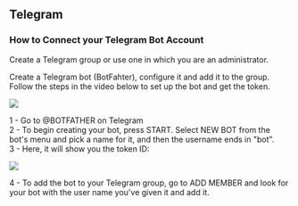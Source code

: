 ## Telegram

### How to Connect your Telegram Bot Account

Create a Telegram group or use one in which you are an administrator.

Create a Telegram bot (BotFahter), configure it and add it to the group. Follow the steps in the video below to set up the bot and get the token.

![](https://miro.medium.com/max/720/1*-_FL6sIORFNFmvcS2vjcCQ.gif)

1 - Go to @BOTFATHER on Telegram  
2 - To begin creating your bot, press START. Select NEW BOT from the bot's menu and pick a name for it, and then the username ends in "bot".  
3 - Here, it will show you the token ID:

![](https://i.imgur.com/LKyMRgX.jpeg)

4 - To add the bot to your Telegram group, go to ADD MEMBER and look for your bot with the user name you've given it and add it.

